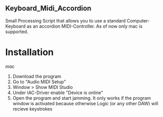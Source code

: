 ## Keyboard_Midi_Accordion
Small Processing Script that allows you to use a standard Computer-Keyboard as an accordion MIDI-Controller. As of now only mac is supported.

# Installation
*mac*
1. Download the program
2. Go to "Audio MIDI Setup"
3. Window > Show MIDI Studio
4. Under IAC-Driver enable "Device is online"
5. Open the program and start jamming. It only works if the program window is activated because otherwise Logic (or any other DAW) will recieve keystrokes
